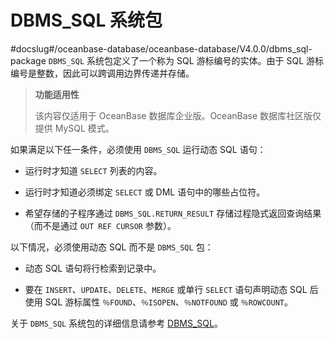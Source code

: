 DBMS_SQL 系统包 
=================================
#docslug#/oceanbase-database/oceanbase-database/V4.0.0/dbms_sql-package
`DBMS_SQL` 系统包定义了一个称为 SQL 游标编号的实体。由于 SQL 游标编号是整数，因此可以跨调用边界传递并存储。

>**功能适用性**
>
>该内容仅适用于 OceanBase 数据库企业版。OceanBase 数据库社区版仅提供 MySQL 模式。

如果满足以下任一条件，必须使用 `DBMS_SQL` 运行动态 SQL 语句：

* 运行时才知道 `SELECT` 列表的内容。

  

* 运行时才知道必须绑定 `SELECT` 或 DML 语句中的哪些占位符。

  

* 希望存储的子程序通过 `DBMS_SQL.RETURN_RESULT` 存储过程隐式返回查询结果（而不是通过 `OUT REF CURSOR` 参数）。

  




以下情况，必须使用动态 SQL 而不是 `DBMS_SQL` 包：

* 动态 SQL 语句将行检索到记录中。

  

* 要在 `INSERT`、`UPDATE`、`DELETE`、`MERGE` 或单行 `SELECT` 语句声明动态 SQL 后使用 SQL 游标属性 `％FOUND`、`％ISOPEN`、`％NOTFOUND` 或 `％ROWCOUNT`。

  




关于 `DBMS_SQL` 系统包的详细信息请参考 [DBMS_SQL](../13.pl-system-package/16.DBMS_SQL/1.dbms_sql-overview-1.md)。

